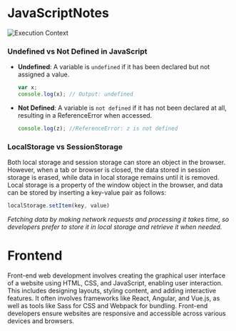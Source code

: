 # JavaScriptNotes


![Execution Context](https://github.com/bitscurrent/JavaScriptNotes/assets/150729849/f52ea4b1-7975-43c8-b5aa-07b030a8d250)


### Undefined vs Not Defined in JavaScript

- **Undefined**: A variable is `undefined` if it has been declared but not assigned a value.
  ```javascript
  var x;
  console.log(x); // Output: undefined
  ```
- **Not Defined**: A variable is `not defined` if it has not been declared at all, resulting in a ReferenceError when accessed.
  ```javascript
  console.log(z); //ReferenceError: z is not defined
  ```

### LocalStorage vs SessionStorage

Both local storage and session storage can store an object in the browser. However, when a tab or browser is closed, the data stored in session storage is erased, while data in local storage remains until it is removed. Local storage is a property of the window object in the browser, and data can be stored by inserting a key-value pair as follows: 
  ```javascript
  localStorage.setItem(key, value)
  ```
_Fetching data by making network requests and processing it takes time, so developers prefer to store it in local storage and retrieve it when needed._

# Frontend
Front-end web development involves creating the graphical user interface of a website using HTML, CSS, and JavaScript, enabling user interaction. This includes designing layouts, styling content, and adding interactive features. It often involves frameworks like React, Angular, and Vue.js, as well as tools like Sass for CSS and Webpack for bundling. Front-end developers ensure websites are responsive and accessible across various devices and browsers.
